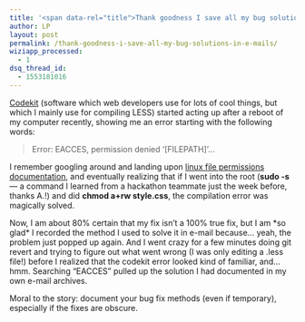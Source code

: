 ```yaml
---
title: '<span data-rel="title">Thank goodness I save all my bug solutions in e-mails</span>'
author: LP
layout: post
permalink: /thank-goodness-i-save-all-my-bug-solutions-in-e-mails/
wiziapp_processed:
  - 1
dsq_thread_id:
  - 1553181016
---
```


<p>
  <a href="http://incident57.com/codekit/">Codekit</a> (software which web developers use for lots of cool things, but which I mainly use for compiling LESS) started acting up after a reboot of my computer recently, showing me an error starting with the following words:
</p>

<blockquote>
  <p>
    Error: EACCES, permission denied &#8216;[FILEPATH]&#8217;&#8230;
  </p>
</blockquote>

<p>
  I remember googling around and landing upon <a href="https://help.ubuntu.com/community/FilePermissions">linux file permissions documentation</a>, and eventually realizing that if I went into the root (<strong>sudo -s</strong> &#8212; a command I learned from a hackathon teammate just the week before, thanks A.!) and did <strong>chmod a+rw style.css</strong>, the compilation error was magically solved.
</p>

<p>
  Now, I am about 80% certain that my fix isn&#8217;t a 100% true fix, but I am *so glad* I recorded the method I used to solve it in e-mail because&#8230; yeah, the problem just popped up again. And I went crazy for a few minutes doing git revert and trying to figure out what went wrong (I was only editing a .less file!) before I realized that the codekit error looked kind of familiar, and&#8230; hmm. Searching &#8220;EACCES&#8221; pulled up the solution I had documented in my own e-mail archives.
</p>

<p>
  Moral to the story: document your bug fix methods (even if temporary), especially if the fixes are obscure.
</p>